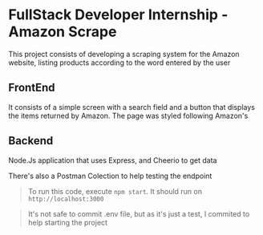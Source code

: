 # FullStack Developer Internship - Amazon Scrape

This project consists of developing a scraping system for the Amazon website, listing products according to the word entered by the user

## FrontEnd

It consists of a simple screen with a search field and a button that displays the items returned by Amazon. The page was styled following Amazon's

## Backend

Node.Js application that uses Express, and Cheerio to get data

There's also a Postman Colection to help testing the endpoint

> To run this code, execute ```npm start```. It should run on ```http://localhost:3000```

> It's not safe to commit .env file, but as it's just a test, I commited to help starting the project

